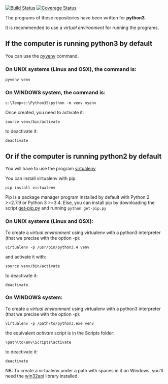 [![Build Status](https://travis-ci.org/matthieuchoplin/pycity.svg?branch=master)](https://travis-ci.org/matthieuchoplin/pycity)
[![Coverage Status](https://coveralls.io/repos/matthieuchoplin/pycity/badge.svg?branch=master&service=github)](https://coveralls.io/github/matthieuchoplin/pycity?branch=master)

The programs of these repositories have been written for **python3**.

It is recommended to use a *virtual environment* for running the programs.

## If the computer is running **python3** by default

You can use the [pyvenv](https://docs.python.org/3/library/venv.html) command.
### On UNIX systems (Linux and OSX), the command is:

`pyvenv venv`

### On WINDOWS system, the command is:

`c:\Temp>c:\Python35\python -m venv myenv`

Once created, you need to activate it:
 
 `source venv/bin/activate`
 
 to deactivate it:
 
 `deactivate`

## Or if the computer is running **python2** by default

You will have to use the program  [virtualenv](https://pypi.python.org/pypi/virtualenv)

You can install virtualenv with pip.

`pip install virtualenv`

Pip is a package manager program installed by default with Python 2 >=2.7.9 or Python 3 >=3.4.
Else, you can install pip by downloading the script [get-pip.py](https://raw.githubusercontent.com/pypa/pip/master/contrib/get-pip.py) and running `python get-pip.py`

### On UNIX systems (Linux and OSX):
To create a *virtual environment* using virtualenv with a python3 interpreter (that we precise with the option -p):

`virtualenv -p /usr/bin/python3.4 venv`

 and activate it with:
 
 `source venv/bin/activate`
 
 to deactivate it:
 
 `deactivate`
 
### On WINDOWS system:
To create a *virtual environment* using virtualenv with a python3 interpreter (that we precise with the option -p):

`virtualenv -p /path/to/python3.exe venv`

 the equivalent *activate* script is in the Scripts folder:
 
 `\path\to\env\Scripts\activate`
 
 to deactivate it:
 
 `deactivate`
 
 NB: To create a virtualenv under a path with spaces in it on Windows, you’ll need the [win32api](http://sourceforge.net/projects/pywin32/) library installed.
